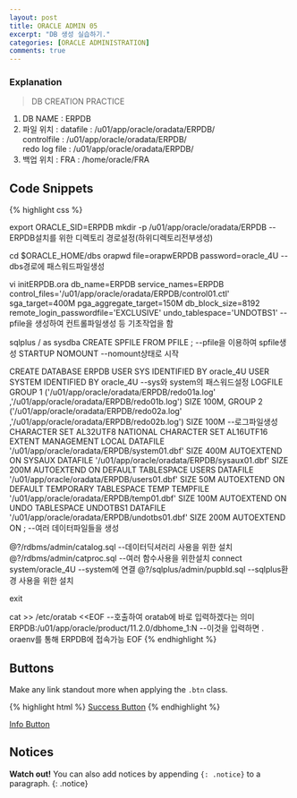 ```yaml
---
layout: post
title: ORACLE ADMIN 05
excerpt: "DB 생성 실습하기."
categories: [ORACLE ADMINISTRATION]
comments: true
---
```



### Explanation

> DB CREATION PRACTICE  
  
  1. DB NAME   : ERPDB    
  2. 파일 위치 : datafile       : /u01/app/oracle/oradata/ERPDB/   
               controlfile    : /u01/app/oracle/oradata/ERPDB/   
			   redo log file  : /u01/app/oracle/oradata/ERPDB/   
  3. 백업 위치 : FRA : /home/oracle/FRA   

## Code Snippets

{% highlight css %}

export ORACLE_SID=ERPDB
mkdir -p /u01/app/oracle/oradata/ERPDB		--ERPDB설치를 위한 디렉토리 경로설정(하위디렉토리전부생성)

cd $ORACLE_HOME/dbs
orapwd file=orapwERPDB password=oracle_4U	--dbs경로에 패스워드파일생성

vi initERPDB.ora
db_name=ERPDB
service_names=ERPDB
control_files='/u01/app/oracle/oradata/ERPDB/control01.ctl'
sga_target=400M
pga_aggregate_target=150M
db_block_size=8192
remote_login_passwordfile='EXCLUSIVE'
undo_tablespace='UNDOTBS1'		--pfile을 생성하여 컨트롤파일생성 등 기초작업을 함


sqlplus / as sysdba
CREATE SPFILE FROM PFILE ;		--pfile을 이용하여 spfile생성
STARTUP NOMOUNT				--nomount상태로 시작

CREATE DATABASE ERPDB
USER SYS IDENTIFIED BY oracle_4U
USER SYSTEM IDENTIFIED BY oracle_4U					--sys와 system의 패스워드설정
LOGFILE GROUP 1 ('/u01/app/oracle/oradata/ERPDB/redo01a.log'
                ,'/u01/app/oracle/oradata/ERPDB/redo01b.log') SIZE 100M,
        GROUP 2 ('/u01/app/oracle/oradata/ERPDB/redo02a.log'
		        ,'/u01/app/oracle/oradata/ERPDB/redo02b.log') SIZE 100M		--로그파일생성
CHARACTER SET AL32UTF8
NATIONAL CHARACTER SET AL16UTF16
EXTENT MANAGEMENT LOCAL
DATAFILE '/u01/app/oracle/oradata/ERPDB/system01.dbf' SIZE 400M AUTOEXTEND ON
SYSAUX 
DATAFILE '/u01/app/oracle/oradata/ERPDB/sysaux01.dbf' SIZE 200M AUTOEXTEND ON
DEFAULT TABLESPACE USERS
DATAFILE '/u01/app/oracle/oradata/ERPDB/users01.dbf' SIZE 50M AUTOEXTEND ON
DEFAULT TEMPORARY TABLESPACE TEMP 
TEMPFILE '/u01/app/oracle/oradata/ERPDB/temp01.dbf' SIZE 100M AUTOEXTEND ON
UNDO TABLESPACE UNDOTBS1
DATAFILE '/u01/app/oracle/oradata/ERPDB/undotbs01.dbf' SIZE 200M AUTOEXTEND ON ;	--여러 데이터파일들을 생성

@?/rdbms/admin/catalog.sql		--데이터딕셔러리 사용을 위한 설치
@?/rdbms/admin/catproc.sql		--여러 함수사용을 위한설치
connect  system/oracle_4U		--system에 연결
@?/sqlplus/admin/pupbld.sql		--sqlplus환경 사용을 위한 설치

exit

cat >> /etc/oratab <<EOF				--호출하여 oratab에 바로 입력하겠다는 의미
ERPDB:/u01/app/oracle/product/11.2.0/dbhome_1:N		--이것을 입력하면 . oraenv를 통해 ERPDB에 접속가능
EOF
{% endhighlight %}

## Buttons

Make any link standout more when applying the `.btn` class.

{% highlight html %}
<a href="#" class="btn btn-success">Success Button</a>
{% endhighlight %}

<div markdown="0"><a href="#" class="btn btn-info">Info Button</a></div>

## Notices

**Watch out!** You can also add notices by appending `{: .notice}` to a paragraph.
{: .notice}
